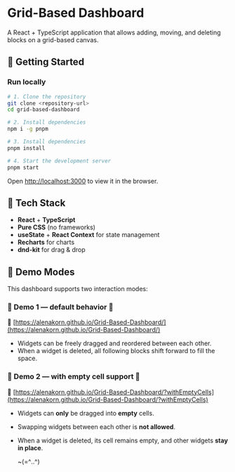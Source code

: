 # Grid-Based Dashboard

A React + TypeScript application that allows adding, moving, and deleting blocks on a grid-based canvas.

## 🚀 Getting Started

### Run locally

```bash
# 1. Clone the repository
git clone <repository-url>
cd grid-based-dashboard

# 2. Install dependencies
npm i -g pnpm

# 3. Install dependencies
pnpm install

# 4. Start the development server
pnpm start
```

Open [http://localhost:3000](http://localhost:3000) to view it in the browser.

## 🔧 Tech Stack

- **React** + **TypeScript**
- **Pure CSS** (no frameworks)
- **useState** + **React Context** for state management
- **Recharts** for charts
- **dnd-kit** for drag & drop

## 🧪 Demo Modes

This dashboard supports two interaction modes:

### 🔹 Demo 1 — default behavior 🐾

🔗 [https://alenakorn.github.io/Grid-Based-Dashboard/](https://alenakorn.github.io/Grid-Based-Dashboard/)

- Widgets can be freely dragged and reordered between each other.
- When a widget is deleted, all following blocks shift forward to fill the space.

### 🔸 Demo 2 — with empty cell support 🐾

🔗 [https://alenakorn.github.io/Grid-Based-Dashboard/?withEmptyCells](https://alenakorn.github.io/Grid-Based-Dashboard/?withEmptyCells)

- Widgets can **only** be dragged into **empty** cells.
- Swapping widgets between each other is **not allowed**.
- When a widget is deleted, its cell remains empty, and other widgets **stay in place**.

  ~(=^‥^)
